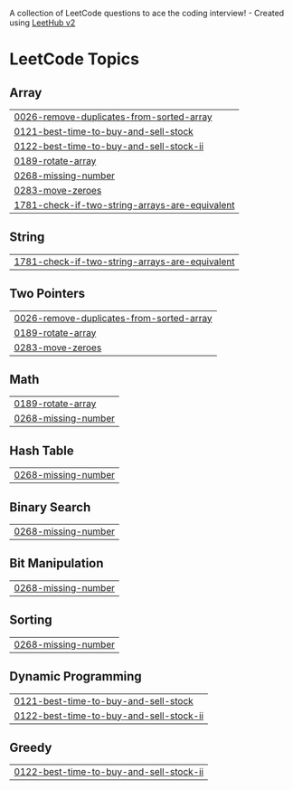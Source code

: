 A collection of LeetCode questions to ace the coding interview! - Created using [LeetHub v2](https://github.com/arunbhardwaj/LeetHub-2.0)
<!---LeetCode Topics Start-->
# LeetCode Topics
## Array
|  |
| ------- |
| [0026-remove-duplicates-from-sorted-array](https://github.com/mohamedumar07/leetcode/tree/master/0026-remove-duplicates-from-sorted-array) |
| [0121-best-time-to-buy-and-sell-stock](https://github.com/mohamedumar07/leetcode/tree/master/0121-best-time-to-buy-and-sell-stock) |
| [0122-best-time-to-buy-and-sell-stock-ii](https://github.com/mohamedumar07/leetcode/tree/master/0122-best-time-to-buy-and-sell-stock-ii) |
| [0189-rotate-array](https://github.com/mohamedumar07/leetcode/tree/master/0189-rotate-array) |
| [0268-missing-number](https://github.com/mohamedumar07/leetcode/tree/master/0268-missing-number) |
| [0283-move-zeroes](https://github.com/mohamedumar07/leetcode/tree/master/0283-move-zeroes) |
| [1781-check-if-two-string-arrays-are-equivalent](https://github.com/mohamedumar07/leetcode/tree/master/1781-check-if-two-string-arrays-are-equivalent) |
## String
|  |
| ------- |
| [1781-check-if-two-string-arrays-are-equivalent](https://github.com/mohamedumar07/leetcode/tree/master/1781-check-if-two-string-arrays-are-equivalent) |
## Two Pointers
|  |
| ------- |
| [0026-remove-duplicates-from-sorted-array](https://github.com/mohamedumar07/leetcode/tree/master/0026-remove-duplicates-from-sorted-array) |
| [0189-rotate-array](https://github.com/mohamedumar07/leetcode/tree/master/0189-rotate-array) |
| [0283-move-zeroes](https://github.com/mohamedumar07/leetcode/tree/master/0283-move-zeroes) |
## Math
|  |
| ------- |
| [0189-rotate-array](https://github.com/mohamedumar07/leetcode/tree/master/0189-rotate-array) |
| [0268-missing-number](https://github.com/mohamedumar07/leetcode/tree/master/0268-missing-number) |
## Hash Table
|  |
| ------- |
| [0268-missing-number](https://github.com/mohamedumar07/leetcode/tree/master/0268-missing-number) |
## Binary Search
|  |
| ------- |
| [0268-missing-number](https://github.com/mohamedumar07/leetcode/tree/master/0268-missing-number) |
## Bit Manipulation
|  |
| ------- |
| [0268-missing-number](https://github.com/mohamedumar07/leetcode/tree/master/0268-missing-number) |
## Sorting
|  |
| ------- |
| [0268-missing-number](https://github.com/mohamedumar07/leetcode/tree/master/0268-missing-number) |
## Dynamic Programming
|  |
| ------- |
| [0121-best-time-to-buy-and-sell-stock](https://github.com/mohamedumar07/leetcode/tree/master/0121-best-time-to-buy-and-sell-stock) |
| [0122-best-time-to-buy-and-sell-stock-ii](https://github.com/mohamedumar07/leetcode/tree/master/0122-best-time-to-buy-and-sell-stock-ii) |
## Greedy
|  |
| ------- |
| [0122-best-time-to-buy-and-sell-stock-ii](https://github.com/mohamedumar07/leetcode/tree/master/0122-best-time-to-buy-and-sell-stock-ii) |
<!---LeetCode Topics End-->